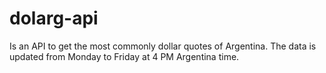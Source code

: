 # dolarg-api
Is an API to get the most commonly dollar quotes of Argentina. The data is updated from Monday to Friday at 4 PM Argentina time.
